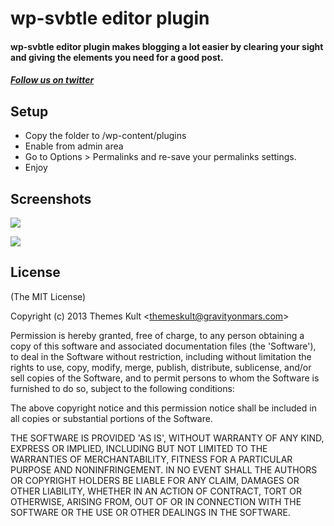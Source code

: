 wp-svbtle editor plugin
=======================


#### wp-svbtle editor plugin makes blogging a lot easier by clearing your sight and giving the elements you need for a good post. 

##### [Follow us on twitter](http://twitter.com/ThemesKult)
  
## Setup
* Copy the folder to /wp-content/plugins
* Enable from admin area
* Go to Options > Permalinks and re-save your permalinks settings.
* Enjoy

## Screenshots 


![][2]

![][4]

 [2]: https://github.com/gravityonmars/wp-svbtle/raw/master/wp-svbtle/screenshot-1.png
 [4]: https://github.com/gravityonmars/wp-svbtle/raw/master/wp-svbtle/screenshot-2.png


## License 

(The MIT License)

Copyright (c) 2013 Themes Kult &lt;themeskult@gravityonmars.com&gt;

Permission is hereby granted, free of charge, to any person obtaining
a copy of this software and associated documentation files (the
'Software'), to deal in the Software without restriction, including
without limitation the rights to use, copy, modify, merge, publish,
distribute, sublicense, and/or sell copies of the Software, and to
permit persons to whom the Software is furnished to do so, subject to
the following conditions:

The above copyright notice and this permission notice shall be
included in all copies or substantial portions of the Software.

THE SOFTWARE IS PROVIDED 'AS IS', WITHOUT WARRANTY OF ANY KIND,
EXPRESS OR IMPLIED, INCLUDING BUT NOT LIMITED TO THE WARRANTIES OF
MERCHANTABILITY, FITNESS FOR A PARTICULAR PURPOSE AND NONINFRINGEMENT.
IN NO EVENT SHALL THE AUTHORS OR COPYRIGHT HOLDERS BE LIABLE FOR ANY
CLAIM, DAMAGES OR OTHER LIABILITY, WHETHER IN AN ACTION OF CONTRACT,
TORT OR OTHERWISE, ARISING FROM, OUT OF OR IN CONNECTION WITH THE
SOFTWARE OR THE USE OR OTHER DEALINGS IN THE SOFTWARE.

